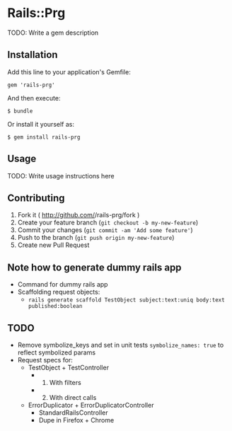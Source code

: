 # Rails::Prg

TODO: Write a gem description

## Installation

Add this line to your application's Gemfile:

    gem 'rails-prg'

And then execute:

    $ bundle

Or install it yourself as:

    $ gem install rails-prg

## Usage

TODO: Write usage instructions here

## Contributing

1. Fork it ( http://github.com/<my-github-username>/rails-prg/fork )
2. Create your feature branch (`git checkout -b my-new-feature`)
3. Commit your changes (`git commit -am 'Add some feature'`)
4. Push to the branch (`git push origin my-new-feature`)
5. Create new Pull Request


## Note how to generate dummy rails app

  * Command for dummy rails app
  * Scaffolding request objects:
    * `rails generate scaffold TestObject subject:text:uniq body:text published:boolean`

## TODO
  * Remove symbolize_keys and set in unit tests `symbolize_names: true` to reflect symbolized params
  * Request specs for:
    * TestObject + TestController
      * 1. With filters
      * 2. With direct calls
    * ErrorDuplicator + ErrorDuplicatorController
      * StandardRailsController
      * Dupe in Firefox + Chrome
